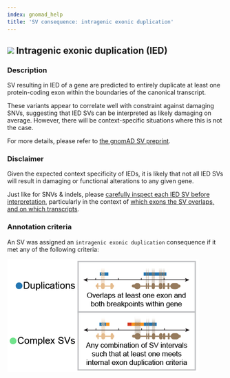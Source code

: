 ```yaml
---
index: gnomad_help  
title: 'SV consequence: intragenic exonic duplication'
---
```


## ![](https://placehold.it/15/7459B2/000000?text=+) Intragenic exonic duplication (IED)

### Description

SV resulting in IED of a gene are predicted to entirely duplicate at least one protein-coding exon within the boundaries of the canonical transcript.  

These variants appear to correlate well with constraint against damaging SNVs, suggesting that IED SVs can be interpreted as likely damaging on average. However, there will be context-specific situations where this is not the case. 

For more details, please refer to [the gnomAD SV preprint](https://broad.io/gnomad_sv).  

### Disclaimer

Given the expected context specificity of IEDs, it is likely that not all IED SVs will result in damaging or functional alterations to any given gene. 

Just like for SNVs & indels, please [carefully inspect each IED SV before interpretation](https://broad.io/gnomad_drugs), particularly in the context of [which exons the SV overlaps, and on which transcripts](https://broad.io/tx_annotation).

### Annotation criteria

An SV was assigned an `intragenic exonic duplication` consequence if it met any of the following criteria:

![Predicted loss-of-function (pLoF)](gnomAD_browser.effect_schematics_IED.jpg)    
